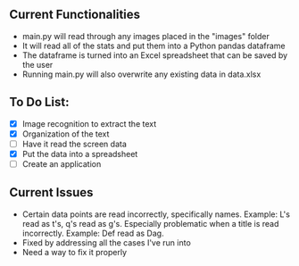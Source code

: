 ## Current Functionalities
- main.py will read through any images placed in the "images" folder
- It will read all of the stats and put them into a Python pandas dataframe
- The dataframe is turned into an Excel spreadsheet that can be saved by the user
- Running main.py will also overwrite any existing data in data.xlsx

## To Do List:
- [X] Image recognition to extract the text
- [X] Organization of the text
- [ ] Have it read the screen data
- [X] Put the data into a spreadsheet
- [ ] Create an application

## Current Issues
- Certain data points are read incorrectly, specifically names. Example: L's read as t's, q's read as g's. Especially problematic when a title is read incorrectly. Example: Def read as Dag.
- Fixed by addressing all the cases I've run into
- Need a way to fix it properly

